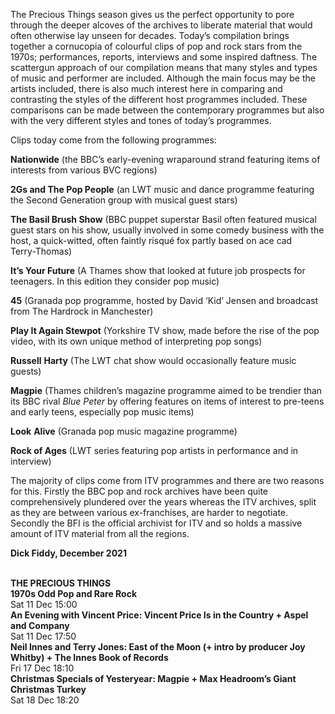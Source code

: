 

The Precious Things season gives us the perfect opportunity to pore through the deeper alcoves of the archives to liberate material that would often otherwise lay unseen for decades. Today’s compilation brings together a cornucopia of colourful clips of pop and rock stars from the 1970s; performances, reports, interviews and some inspired daftness. The scattergun approach of our compilation means that many styles and types of music and performer are included. Although the main focus may be the artists included, there is also much interest here in comparing and contrasting the styles of the different host programmes included. These comparisons can be made between the contemporary programmes but also with the very different styles and tones of today’s programmes.

Clips today come from the following programmes:

**Nationwide** (the BBC’s early-evening wraparound strand featuring items of interests from various BVC regions)

**2Gs and The Pop People** (an LWT music and dance programme featuring the Second Generation group with musical guest stars)

**The Basil Brush Show** (BBC puppet superstar Basil often featured musical guest stars on his show, usually involved in some comedy business with the host, a quick-witted, often faintly risqué fox partly based on ace cad  
Terry-Thomas)

**It’s Your Future** (A Thames show that looked at future job prospects for teenagers. In this edition they consider pop music)

**45** (Granada pop programme, hosted by David ‘Kid’ Jensen and broadcast from The Hardrock in Manchester)

**Play It Again Stewpot** (Yorkshire TV show, made before the rise of the pop video, with its own unique method of interpreting pop songs)

**Russell**  **Harty**  (The LWT chat show would occasionally feature music guests)

**Magpie** (Thames children’s magazine programme aimed to be trendier than its BBC rival _Blue Peter_ by offering features on items of interest to pre-teens and early teens, especially pop music items)

**Look**  **Alive** (Granada pop music magazine programme)

**Rock of Ages** (LWT series featuring pop artists in performance and in interview)

The majority of clips come from ITV programmes and there are two reasons for this. Firstly the BBC pop and rock archives have been quite comprehensively plundered over the years whereas the ITV archives, split as they are between various ex-franchises, are harder to negotiate. Secondly the BFI is the official archivist for ITV and so holds a massive amount of ITV material from all  the regions.

**Dick Fiddy, December 2021**
<br><br>

**THE PRECIOUS THINGS**<br>
**1970s Odd Pop and Rare Rock**<br>
Sat 11 Dec 15:00<br>
**An Evening with Vincent Price: Vincent Price Is in the Country + Aspel and Company**<br>
Sat 11 Dec 17:50<br>
**Neil Innes and Terry Jones: East of the Moon (+ intro by producer Joy Whitby) + The Innes Book of Records**<br>
Fri 17 Dec 18:10<br>
**Christmas Specials of Yesteryear: Magpie  + Max Headroom’s Giant Christmas Turkey**<br>
Sat 18 Dec 18:20<br>
<br>
<!--stackedit_data:
eyJoaXN0b3J5IjpbLTgwNDA1NTA5MF19
-->